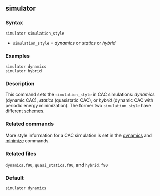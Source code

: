 ## simulator

### Syntax

	simulator simulation_style

* `simulation_style` = _dynamics_ or _statics_ or _hybrid_

### Examples

	simulator dynamics
	simulator hybrid

### Description

This command sets the `simulation_style` in CAC simulations: _dynamics_ (dynamic CAC), _statics_ (quasistatic CAC), or _hybrid_ (dynamic CAC with periodic energy minimization). The former two `simulation_style` have different [schemes](../chapter3/scheme.md).

### Related commands

More style information for a CAC simulation is set in the [dynamics](dynamics.md) and [minimize](minimize.md) commands.

### Related files

`dynamics.f90`, `quasi_statics.f90`, and `hybrid.f90`

### Default

	simulator dynamics